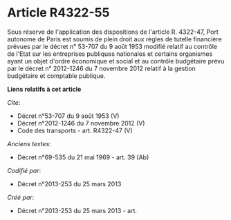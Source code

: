 # Article R4322-55

Sous réserve de l'application des dispositions de l'article R. 4322-47, Port autonome de Paris est soumis de plein droit aux
règles de tutelle financière prévues par le décret n° 53-707 du 9 août 1953 modifié relatif au contrôle de l'Etat sur les
entreprises publiques nationales et certains organismes ayant un objet d'ordre économique et social et au contrôle budgétaire
prévu par le décret n° 2012-1246 du 7 novembre 2012 relatif à la gestion budgétaire et comptable publique.

**Liens relatifs à cet article**

_Cite_:

  - Décret n°53-707 du 9 août 1953 (V)
  - Décret n°2012-1246 du 7 novembre 2012 (V)
  - Code des transports - art. R4322-47 (V)

_Anciens textes_:

  - Décret n°69-535 du 21 mai 1969 - art. 39 (Ab)

_Codifié par_:

  - Décret n°2013-253 du 25 mars 2013

_Créé par_:

  - Décret n°2013-253 du 25 mars 2013 - art.
